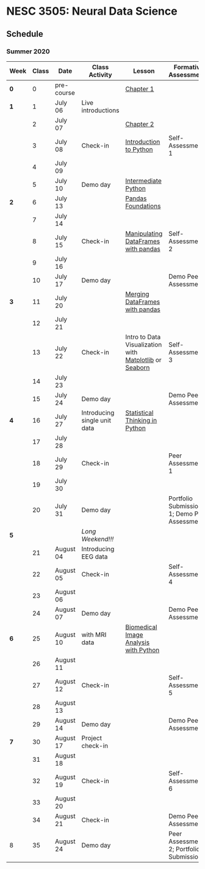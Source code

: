 # NESC 3505: Neural Data Science


## Schedule
### Summer 2020

| Week  | Class | Date       | Class Activity                  | Lesson                                                                                                                                                                                                                            | Formative Assessments                        | Summative Evaluations |
|-------|-------|------------|------------------------------|-----------------------------------------------------------------------------------------------------------------------------------------------------------------------------------------------------------------------------------|----------------------------------------------|-----------------------|
| **0** | 0     | pre-course |                              | [Chapter 1](https://dalpsychneuro.github.io/NESC_3505_textbook/1/why.html)                                                                                                                                                        |                                              |                       |
| **1** | 1     | July 06    | Live introductions           |                                                                                                                                                                                                                                   |                                              |                       |
|       | 2     | July 07    |                              | [Chapter 2](https://dalpsychneuro.github.io/NESC_3505_textbook/2/learning_objectives.html)                                                                                                                                        |                                              | Assignment 1          |
|       | 3     | July 08    | Check-in                     | [Introduction to Python](https://learn.datacamp.com/courses/intro-to-python-for-data-science)                                                                                                                                     | Self-Assessment 1                            |                       |
|       | 4     | July 09    |                              |                                                                                                                                                                                                                                   |                                              |                       |
|       | 5     | July 10    | Demo day                     | [Intermediate Python](https://learn.datacamp.com/courses/intermediate-python-for-data-science)                                                                                                                                    |                                              | Demo                  |
| **2** | 6     | July 13    |                              | [Pandas Foundations](https://www.datacamp.com/courses/pandas-foundations)                                                                                                                                                         |                                              | Assignment 2          |
|       | 7     | July 14    |                              |                                                                                                                                                                                                                                   |                                              |                       |
|       | 8     | July 15    | Check-in                     | [Manipulating DataFrames with pandas](https://www.datacamp.com/courses/manipulating-dataframes-with-pandas)                                                                                                                       | Self-Assessment 2                            |                       |
|       | 9     | July 16    |                              |                                                                                                                                                                                                                                   |                                              |                       |
|       | 10    | July 17    | Demo day                     |                                                                                                                                                                                                                                   | Demo Peer Assessment                         | Demo                  |
| **3** | 11    | July 20    |                              | [Merging DataFrames with pandas](https://www.datacamp.com/courses/merging-dataframes-with-pandas)                                                                                                                                 |                                              | Assignment 3          |
|       | 12    | July 21    |                              |                                                                                                                                                                                                                                   |                                              |                       |
|       | 13    | July 22    | Check-in                     | Intro to Data Visualization with [Matplotlib](https://www.datacamp.com/courses/introduction-to-data-visualization-with-matplotlib) or [Seaborn](https://www.datacamp.com/courses/introduction-to-data-visualization-with-seaborn) | Self-Assessment 3                            |                       |
|       | 14    | July 23    |                              |                                                                                                                                                                                                                                   |                                              |                       |
|       | 15    | July 24    | Demo day                     |                                                                                                                                                                                                                                   | Demo Peer Assessment                         | Demo                  |
| **4** | 16    | July 27    | Introducing single unit data | [Statistical Thinking in Python](https://www.datacamp.com/courses/statistical-thinking-in-python-part-1)                                                                                                                          |                                              | Project 1             |
|       | 17    | July 28    |                              |                                                                                                                                                                                                                                   |                                              |                       |
|       | 18    | July 29    | Check-in                     |                                                                                                                                                                                                                                   | Peer Assessment 1                            |                       |
|       | 19    | July 30    |                              |                                                                                                                                                                                                                                   |                                              |                       |
|       | 20    | July 31    | Demo day                     |                                                                                                                                                                                                                                   | Portfolio Submission 1; Demo Peer Assessment | Demo                  |
| **5** |       |            | *Long Weekend!!!*            |                                                                                                                                                                                                                                   |                                              |                       |
|       | 21    | August 04  | Introducing EEG data         |                                                                                                                                                                                                                                   |                                              | Assignment 4          |
|       | 22    | August 05  | Check-in                     |                                                                                                                                                                                                                                   | Self-Assessment 4                            |                       |
|       | 23    | August 06  |                              |                                                                                                                                                                                                                                   |                                              |                       |
|       | 24    | August 07  | Demo day                     |                                                                                                                                                                                                                                   | Demo Peer Assessment                         | Demo                  |
| **6** | 25    | August 10  |  with MRI data        | [Biomedical Image Analysis with Python](https://www.datacamp.com/courses/biomedical-image-analysis-in-python)                                                                                                                     |                                              | Assignment 5          |
|       | 26    | August 11  |                              |                                                                                                                                                                                                                                   |                                              |                       |
|       | 27    | August 12  | Check-in                     |                                                                                                                                                                                                                                   | Self-Assessment 5                            |                       |
|       | 28    | August 13  |                              |                                                                                                                                                                                                                                   |                                              |                       |
|       | 29    | August 14  | Demo day                     |                                                                                                                                                                                                                                   | Demo Peer Assessment                         | Demo                  |
| **7** | 30    | August 17  | Project check-in             |                                                                                                                                                                                                                                   |                                              | Assignment 6          |
|       | 31    | August 18  |                              |                                                                                                                                                                                                                                   |                                              |                       |
|       | 32    | August 19  | Check-in                     |                                                                                                                                                                                                                                   | Self-Assessment 6                            |                       |
|       | 33    | August 20  |                              |                                                                                                                                                                                                                                   |                                              |                       |
|       | 34    | August 21  | Check-in                     |                                                                                                                                                                                                                                   | Demo Peer Assessment                         | Demo                  |
| 8     | 35    | August 24  | Demo day                     |                                                                                                                                                                                                                                   | Peer Assessment 2; Portfolio Submission 2    | Project 2             |
